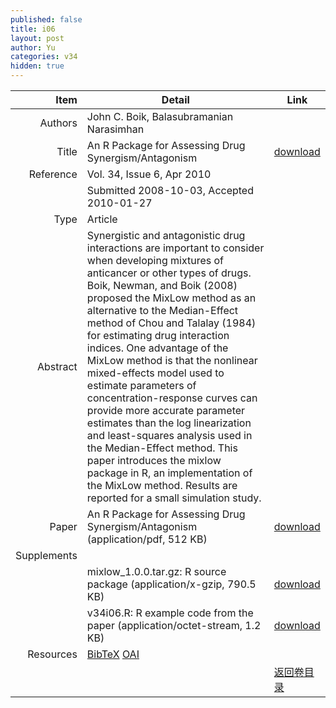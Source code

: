 ```yaml
---
published: false
title: i06
layout: post
author: Yu
categories: v34
hidden: true
---
```


| Item | Detail | Link |
|---:|---|---|
| Authors | John C. Boik, Balasubramanian Narasimhan| |
| Title |An R Package for Assessing Drug Synergism/Antagonism | [download](http://www.jstatsoft.org/v34/i06/paper) |
| Reference |Vol. 34, Issue 6, Apr 2010 | |
| | Submitted 2008-10-03, Accepted 2010-01-27| | 
| Type | Article| |
| Abstract | Synergistic and antagonistic drug interactions are important to consider when developing mixtures of anticancer or other types of drugs. Boik, Newman, and Boik (2008) proposed the MixLow method as an alternative to the Median-Effect method of Chou and Talalay (1984) for estimating drug interaction indices. One advantage of the MixLow method is that the nonlinear mixed-effects model used to estimate parameters of concentration-response curves can provide more accurate parameter estimates than the log linearization and least-squares analysis used in the Median-Effect method. This paper introduces the mixlow package in R, an implementation of the MixLow method. Results are reported for a small simulation study.| |
| Paper | An R Package for Assessing Drug Synergism/Antagonism  (application/pdf, 512 KB)| [download](http://www.jstatsoft.org/v34/i06/paper) |
| Supplements | | |
| |mixlow_1.0.0.tar.gz: R source package  (application/x-gzip, 790.5 KB)|  [download](http://www.jstatsoft.org/v34/i06/supp/1) |
| |v34i06.R: R example code from the paper  (application/octet-stream, 1.2 KB)|  [download](http://www.jstatsoft.org/v34/i06/supp/2) |
| Resources | [BibTeX](http://www.jstatsoft.org/v34/i06/bibtex) [OAI](http://www.jstatsoft.org/oai?verb=GetRecord&identifier=oai.jstatsoft/v34/i06&prefix=oai_dc)| |
| |  | [返回卷目录]({{site.baseurl}}/volume/v34.html) |